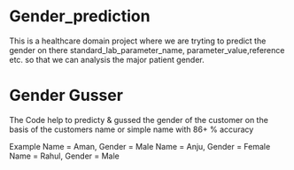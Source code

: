 # Gender_prediction

This is a healthcare domain project
where we are tryting to predict the gender on there standard_lab_parameter_name, parameter_value,reference etc.
so that we can analysis the major patient gender. 


# Gender Gusser
The Code help to predicty & gussed the gender of the customer on the basis of the customers name or simple name with 86+ % accuracy


Example
Name = Aman, Gender = Male
Name = Anju, Gender = Female
Name = Rahul, Gender = Male

